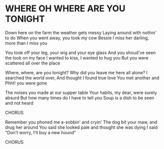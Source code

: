 # WHERE OH WHERE ARE YOU TONIGHT

Down here on the farm the weather gets messy
Laying around with nothin' to do
When you went away, you took my cow Bessie
I miss her darling, more than I miss you

You took off your leg, your wig and your eye glass
And you shoud've seen the look on my face
I wanted to kiss, I wanted to hug you
But you were scattered all over the place

Where, where, are you tonight?
Why did you leave me here all alone?
I searched the world over,
And thought I found true love
You met another and
Phht! you were gone

The noises you made at our supper table
Your habits, my dear, were surely absurd
But how many times do I have to tell you
Soup is a dish to be seen and not heard

CHORUS

Remember you phoned me a-sobbin' and cryin'
The dog bit your maw, and drug her around
You said she looked pale and thought she was dying
I said "Don't worry, I'll buy a new hound"

CHORUS
